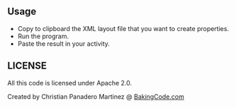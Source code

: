 ## Usage

- Copy to clipboard the XML layout file that you want to create properties.
- Run the program.
- Paste the result in your activity.



## LICENSE

All this code is licensed under Apache 2.0. 

Created by Christian Panadero Martinez @ [BakingCode.com][]

  [BakingCode.com]: http://bakingcode.com